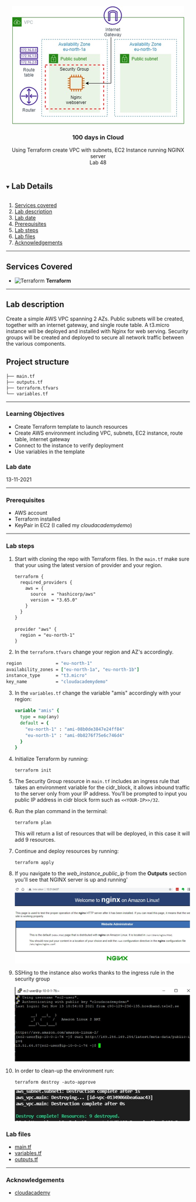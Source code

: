 

<br />

<p align="center">
  <a href="img/">
    <img src="img/lab48_diagram.jpg" alt="cloudofthings" width="471" height="322">
  </a>
  <h3 align="center">100 days in Cloud</h3>
<p align="center">
    Using Terraform create VPC with subnets, EC2 Instance running NGINX server
    <br />
    Lab 48
    <br/>
  </p>




</p>

<details open="open">
  <summary><h2 style="display: inline-block">Lab Details</h2></summary>
  <ol>
    <li><a href="#services-covered">Services covered</a>
    <li><a href="#lab-description">Lab description</a></li>
    </li>
    <li><a href="#lab-date">Lab date</a></li>
    <li><a href="#prerequisites">Prerequisites</a></li>    
    <li><a href="#lab-steps">Lab steps</a></li>
    <li><a href="#lab-files">Lab files</a></li>
    <li><a href="#acknowledgements">Acknowledgements</a></li>
  </ol>
</details>

---

## Services Covered
* ![Terraform](https://github.com/CloudedThings/100-Days-in-Cloud/blob/main/images/terraform.png) **Terraform**
---

## Lab description

Create a simple AWS VPC spanning 2 AZs. Public subnets will be created, together with an internet gateway, and single route table. A t3.micro instance will be deployed and installed with Nginx for web serving. Security groups will be created and deployed to secure all network traffic between the various components.

## Project structure
```
├── main.tf
├── outputs.tf
├── terraform.tfvars
└── variables.tf
```

---

### Learning Objectives
* Create Terraform template to launch resources
* Create AWS environment including VPC, subnets, EC2 instance, route table, internet gateway
* Connect to the instance to verify deployment
* Use variables in the template

### Lab date
13-11-2021

---

### Prerequisites
* AWS account
* Terraform installed
* KeyPair in EC2 (I called my *cloudacademydemo*)


---

### Lab steps
1. Start with cloning the repo with Terraform files. In the `main.tf` make sure that your using the latest version of provider and your region.

   ```
   terraform {
     required_providers {
       aws = {
         source  = "hashicorp/aws"
         version = "3.65.0"
       }
     }
   }
   
   provider "aws" {
     region = "eu-north-1"
   }
   ```

2.  In the `terraform.tfvars` change your region and AZ's accordingly.

   ```tcl
   region             = "eu-north-1"
   availability_zones = ["eu-north-1a", "eu-north-1b"]
   instance_type      = "t3.micro"
   key_name           = "cloudacademydemo"
   ```

3. In the `variables.tf` change the variable "amis" accordingly with your region:

   ```tcl
   variable "amis" {
     type = map(any)
     default = {
       "eu-north-1" : "ami-08b0de3847e24ff84"
       "eu-north-1" : "ami-0b8276f75e6c746d4"
     }
   }
   ```

4. Initialize Terraform by running:

   ```
   terraform init
   ```

5. The Security Group resource in `main.tf` includes an ingress rule that takes an environment variable for the cidr_block, it allows inbound traffic to the server only from your IP address. You'll be prompted to input you public IP address in cidr block form such as `<<YOUR-IP>>/32`.

6. Run the plan command in the terminal:

   ```
   terraform plan
   ```

   This will return a list of resources that will be deployed, in this case it will add 9 resources.

7. Continue and deploy resources by running:

   ```
   terraform apply
   ```

8. If you navigate to the *web_instance_public_ip* from the **Outputs** section you'll see that NGINX server is up and running'

   <img src="img/lab48_nginx.jpg" alt="nginx" style="zoom:80%;" />

9. SSHing to the instance also works thanks to the ingress rule in the security group

   ![ssh](img/lab48_ssh.jpg)

10. In order to clean-up the environment run:

    ```
    terraform destroy -auto-approve
    ```

    ![destroy](img/lab48_destroy.jpg)

### Lab files
* [main.tf](main.tf)
* [variables.tf](main.tf)
* [outputs.tf](main.tf)
---

### Acknowledgements
* [cloudacademy](https://github.com/cloudacademy/terraform-aws)

